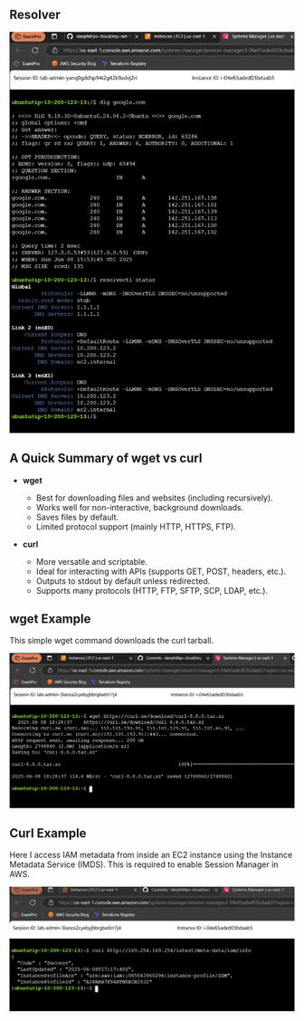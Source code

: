 ## Resolver

![](./assets/resolver.png)

<documnet>

## A Quick Summary of wget vs curl

- **wget**  
  - Best for downloading files and websites (including recursively).
  - Works well for non-interactive, background downloads.
  - Saves files by default.
  - Limited protocol support (mainly HTTP, HTTPS, FTP).

- **curl**  
  - More versatile and scriptable.
  - Ideal for interacting with APIs (supports GET, POST, headers, etc.).
  - Outputs to stdout by default unless redirected.
  - Supports many protocols (HTTP, FTP, SFTP, SCP, LDAP, etc.).

## wget Example
This simple wget command downloads the curl tarball. 

![](./assets/wget.png)


## Curl Example
Here I access IAM metadata from inside an EC2 instance using the Instance Metadata Service (IMDS). This is required to enable Session Manager in AWS.

![](./assets/curl.png)


